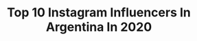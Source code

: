 ---
title: Top 10 Instagram Influencers In Argentina In 2020
description: >-
  Find top Instagram influencers in Argentina in 2020. Most popular hashtags: #leaguepartner #lpp #sorteo #socioslol.
platform: Instagram
profiles:
  - username: "lucas_nardella05"
    fullname: >-
      Lucas🖤
    location: "Argentina"
    followers: 74346
    engagement: 2802
    commentsToLikes: 0.059097
    avatar: "https://scontent-ams4-1.cdninstagram.com/v/t51.2885-19/s320x320/92739987_254864882216892_5929815888206233600_n.jpg?_nc_ht=scontent-ams4-1.cdninstagram.com&_nc_ohc=HxZc3d0B2C4AX8QpMcN&oh=42e1188d704940dba0ac649ace3a66e9&oe=5EBA9A44"
    verified: false
    hashtags: "#hastama, #duet"
  - username: "ludanduono"
    fullname: >-
      Luciana Danduono
    location: "Argentina"
    followers: 25848
    engagement: 1435
    commentsToLikes: 0.529412
    avatar: "https://scontent-lhr8-1.cdninstagram.com/v/t51.2885-19/s320x320/61743237_2472555533030854_7178820153436536832_n.jpg?_nc_ht=scontent-lhr8-1.cdninstagram.com&_nc_ohc=bSuFKPol4FQAX9BMAIZ&oh=a58a7c1121153ecb4c0874ec37f6d2fa&oe=5EB89C7A"
    verified: false
    hashtags: "#pochis, #agradecida, #cybermumbai"
  - username: "nathancastroe"
    fullname: >-
      NATHAN Castro
    location: "Argentina"
    followers: 502636
    engagement: 1981
    commentsToLikes: 0.091092
    avatar: "https://scontent-lhr8-1.cdninstagram.com/v/t51.2885-19/s320x320/90304749_1253635581693540_8581011848982167552_n.jpg?_nc_ht=scontent-lhr8-1.cdninstagram.com&_nc_ohc=WRxYREbkeAQAX8G6Qxv&oh=e8351e94d9665e054e753ad226ea97c5&oe=5EBB64AD"
    verified: false
    hashtags: "#cuarentena, #quedateencasa"
  - username: "maurimartinez_10"
    fullname: >-
      Mauri Martinez
    location: "Argentina"
    followers: 56108
    engagement: 1119
    commentsToLikes: 0.084747
    avatar: "https://scontent-lhr8-1.cdninstagram.com/v/t51.2885-19/s320x320/52948802_251913625754786_6319355149777108992_n.jpg?_nc_ht=scontent-lhr8-1.cdninstagram.com&_nc_ohc=XlJFdxVv5S0AX_wQ9w9&oh=cf8f269b7288149e0fd482bf0e02ac5d&oe=5EBB379E"
    verified: true
    hashtags: "#sorteo, #racing, #vamospormas, #chanchitocabeza"
  - username: "aliyah.boston"
    fullname: >-
      Aliyah A. Boston
    location: "Argentina"
    followers: 9094
    engagement: 2085
    commentsToLikes: 0.067805
    avatar: "https://scontent-lhr8-1.cdninstagram.com/v/t51.2885-19/s320x320/79362696_542995342960826_2027942252747161600_n.jpg?_nc_ht=scontent-lhr8-1.cdninstagram.com&_nc_ohc=4u4Yn8dT_HQAX-rjnT6&oh=88cd9027fe3a4a5b380bb491d72dde21&oe=5EBBD336"
    verified: true
    hashtags: "#4x, #back2back, #cocks, #worldchamps"
  - username: "juanpabarbot_"
    fullname: >-
      Juanpa Barbot
    location: "Argentina"
    followers: 627883
    engagement: 1116
    commentsToLikes: 0.035638
    avatar: "https://scontent-lhr8-1.cdninstagram.com/v/t51.2885-19/s320x320/83926339_990687114662104_3649076924182953984_n.jpg?_nc_ht=scontent-lhr8-1.cdninstagram.com&_nc_ohc=6lbgerg-Lp8AX-oqYcd&oh=c21504468108362c4166b5ac1b1062ce&oe=5EBB0791"
    verified: true
    hashtags: ""
  - username: "daraxito"
    fullname: >-
      Mathías Rivas
    location: "Argentina"
    followers: 2247
    engagement: 3991
    commentsToLikes: 0.305621
    avatar: "https://scontent-ort2-1.cdninstagram.com/v/t51.2885-19/s320x320/83140457_181895929539442_8184307881881894912_n.jpg?_nc_ht=scontent-ort2-1.cdninstagram.com&_nc_ohc=V1QN7D3A03QAX8F8aAQ&oh=fb2ba07cc843d4066ade39ca800642a6&oe=5EBA07ED"
    verified: false
    hashtags: "#elpeorsorteodelmundo, #cruceencasa"
  - username: "guillecamicha"
    fullname: >-
      ց մ í ӏ ӏ ҽ ɾ ʍ յ ղ ɑ
    location: "Argentina"
    followers: 426526
    engagement: 1215
    commentsToLikes: 0.036072
    avatar: "https://scontent-ams4-1.cdninstagram.com/v/t51.2885-19/s320x320/72923822_758405487957166_4508748915201277952_n.jpg?_nc_ht=scontent-ams4-1.cdninstagram.com&_nc_ohc=T-KrviTW75YAX_83gAo&oh=45113f33373ca6faf10b37e467a6f695&oe=5EBAA6C2"
    verified: false
    hashtags: "#giveaway, #hastama, #sorteo, #sorteoiphone"
  - username: "yeslinap"
    fullname: >-
      Y E S L I N
    location: "Argentina"
    followers: 7657
    engagement: 1933
    commentsToLikes: 0.237176
    avatar: "https://scontent-amt2-1.cdninstagram.com/v/t51.2885-19/s320x320/90509603_412249739649980_5986733189949816832_n.jpg?_nc_ht=scontent-amt2-1.cdninstagram.com&_nc_ohc=MKAXy0WMIREAX_OIozi&oh=d2e950a10e419318939aea4f4edc9b2d&oe=5EBA9CEA"
    verified: false
    hashtags: "#tbt, #pafueralajunta"
  - username: "moondaysok"
    fullname: >-
      Lorena Decall
    location: "Argentina"
    followers: 19675
    engagement: 1878
    commentsToLikes: 0.100479
    avatar: "https://scontent-amt2-1.cdninstagram.com/v/t51.2885-19/s320x320/84011898_898467847267432_3730969349083627520_n.jpg?_nc_ht=scontent-amt2-1.cdninstagram.com&_nc_ohc=o9tQZ-UGt-IAX-lUDu7&oh=d4764dc7f8f3ac25b998978d5f561215&oe=5EB915B1"
    verified: false
    hashtags: "#leaguepartner, #nvidiageforce, #modelo, #cosplaygirl"
---